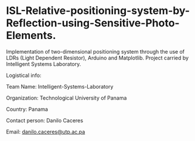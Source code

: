# ISL-Relative-positioning-system-by-Reflection-using-Sensitive-Photo-Elements.
Implementation of two-dimensional positioning system through the use of LDRs (Light Dependent Resistor), Arduino and Matplotlib. Project carried by Intelligent Systems Laboratory.

Logistical info: 

Team Name: Intelligent-Systems-Laboratory

Organization: Technological University of Panama

Country: Panama 

Contact person: Danilo Caceres 

Email: danilo.caceres@utp.ac.pa 
